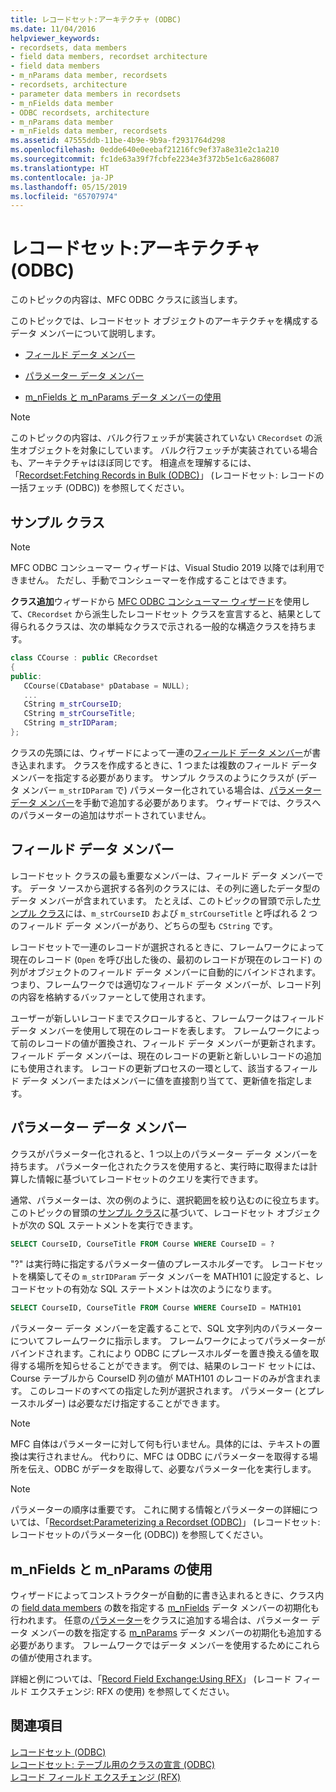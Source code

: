 ```yaml
---
title: レコードセット:アーキテクチャ (ODBC)
ms.date: 11/04/2016
helpviewer_keywords:
- recordsets, data members
- field data members, recordset architecture
- field data members
- m_nParams data member, recordsets
- recordsets, architecture
- parameter data members in recordsets
- m_nFields data member
- ODBC recordsets, architecture
- m_nParams data member
- m_nFields data member, recordsets
ms.assetid: 47555ddb-11be-4b9e-9b9a-f2931764d298
ms.openlocfilehash: 0edde640e0eebaf21216fc9ef37a8e31e2c1a210
ms.sourcegitcommit: fc1de63a39f7fcbfe2234e3f372b5e1c6a286087
ms.translationtype: HT
ms.contentlocale: ja-JP
ms.lasthandoff: 05/15/2019
ms.locfileid: "65707974"
---
```

# <a name="recordset-architecture-odbc"></a>レコードセット:アーキテクチャ (ODBC)

このトピックの内容は、MFC ODBC クラスに該当します。

このトピックでは、レコードセット オブジェクトのアーキテクチャを構成するデータ メンバーについて説明します。

- [フィールド データ メンバー](#_core_field_data_members)

- [パラメーター データ メンバー](#_core_parameter_data_members)

- [m_nFields と m_nParams データ メンバーの使用](#_core_using_m_nfields_and_m_nparams)

> [!NOTE]
>  このトピックの内容は、バルク行フェッチが実装されていない `CRecordset` の派生オブジェクトを対象にしています。 バルク行フェッチが実装されている場合も、アーキテクチャはほぼ同じです。 相違点を理解するには、「[Recordset:Fetching Records in Bulk (ODBC)](../../data/odbc/recordset-fetching-records-in-bulk-odbc.md)」 (レコードセット: レコードの一括フェッチ (ODBC)) を参照してください。

##  <a name="_core_a_sample_class"></a> サンプル クラス

> [!NOTE] 
> MFC ODBC コンシューマー ウィザードは、Visual Studio 2019 以降では利用できません。 ただし、手動でコンシューマーを作成することはできます。

**クラス追加**ウィザードから [MFC ODBC コンシューマー ウィザード](../../mfc/reference/adding-an-mfc-odbc-consumer.md)を使用して、`CRecordset` から派生したレコードセット クラスを宣言すると、結果として得られるクラスは、次の単純なクラスで示される一般的な構造クラスを持ちます。

```cpp
class CCourse : public CRecordset
{
public:
   CCourse(CDatabase* pDatabase = NULL);
   ...
   CString m_strCourseID;
   CString m_strCourseTitle;
   CString m_strIDParam;
};
```

クラスの先頭には、ウィザードによって一連の[フィールド データ メンバー](#_core_field_data_members)が書き込まれます。 クラスを作成するときに、1 つまたは複数のフィールド データ メンバーを指定する必要があります。 サンプル クラスのようにクラスが (データ メンバー `m_strIDParam` で) パラメーター化されている場合は、[パラメーター データ メンバー](#_core_parameter_data_members)を手動で追加する必要があります。 ウィザードでは、クラスへのパラメーターの追加はサポートされていません。

##  <a name="_core_field_data_members"></a> フィールド データ メンバー

レコードセット クラスの最も重要なメンバーは、フィールド データ メンバーです。 データ ソースから選択する各列のクラスには、その列に適したデータ型のデータ メンバーが含まれています。 たとえば、このトピックの冒頭で示した[サンプル クラス](#_core_a_sample_class)には、`m_strCourseID` および `m_strCourseTitle` と呼ばれる 2 つのフィールド データ メンバーがあり、どちらの型も `CString` です。

レコードセットで一連のレコードが選択されるときに、フレームワークによって現在のレコード (`Open` を呼び出した後の、最初のレコードが現在のレコード) の列がオブジェクトのフィールド データ メンバーに自動的にバインドされます。 つまり、フレームワークでは適切なフィールド データ メンバーが、レコード列の内容を格納するバッファーとして使用されます。

ユーザーが新しいレコードまでスクロールすると、フレームワークはフィールド データ メンバーを使用して現在のレコードを表します。 フレームワークによって前のレコードの値が置換され、フィールド データ メンバーが更新されます。 フィールド データ メンバーは、現在のレコードの更新と新しいレコードの追加にも使用されます。 レコードの更新プロセスの一環として、該当するフィールド データ メンバーまたはメンバーに値を直接割り当てて、更新値を指定します。

##  <a name="_core_parameter_data_members"></a> パラメーター データ メンバー

クラスがパラメーター化されると、1 つ以上のパラメーター データ メンバーを持ちます。 パラメーター化されたクラスを使用すると、実行時に取得または計算した情報に基づいてレコードセットのクエリを実行できます。

通常、パラメーターは、次の例のように、選択範囲を絞り込むのに役立ちます。 このトピックの冒頭の[サンプル クラス](#_core_a_sample_class)に基づいて、レコードセット オブジェクトが次の SQL ステートメントを実行できます。

```sql
SELECT CourseID, CourseTitle FROM Course WHERE CourseID = ?
```

"?" は実行時に指定するパラメーター値のプレースホルダーです。 レコードセットを構築してその `m_strIDParam` データ メンバーを MATH101 に設定すると、レコードセットの有効な SQL ステートメントは次のようになります。

```sql
SELECT CourseID, CourseTitle FROM Course WHERE CourseID = MATH101
```

パラメーター データ メンバーを定義することで、SQL 文字列内のパラメーターについてフレームワークに指示します。 フレームワークによってパラメーターがバインドされます。これにより ODBC にプレースホルダーを置き換える値を取得する場所を知らせることができます。 例では、結果のレコード セットには、Course テーブルから CourseID 列の値が MATH101 のレコードのみが含まれます。 このレコードのすべての指定した列が選択されます。 パラメーター (とプレースホルダー) は必要なだけ指定することができます。

> [!NOTE]
>  MFC 自体はパラメーターに対して何も行いません。具体的には、テキストの置換は実行されません。 代わりに、MFC は ODBC にパラメーターを取得する場所を伝え、ODBC がデータを取得して、必要なパラメーター化を実行します。

> [!NOTE]
>  パラメーターの順序は重要です。 これに関する情報とパラメーターの詳細については、「[Recordset:Parameterizing a Recordset (ODBC)](../../data/odbc/recordset-parameterizing-a-recordset-odbc.md)」 (レコードセット: レコードセットのパラメーター化 (ODBC)) を参照してください。

##  <a name="_core_using_m_nfields_and_m_nparams"></a> m_nFields と m_nParams の使用

ウィザードによってコンストラクターが自動的に書き込まれるときに、クラス内の [field data members](#_core_field_data_members) の数を指定する [m_nFields](../../mfc/reference/crecordset-class.md#m_nfields) データ メンバーの初期化も行われます。 任意の[パラメーター](#_core_parameter_data_members)をクラスに追加する場合は、パラメーター データ メンバーの数を指定する [m_nParams](../../mfc/reference/crecordset-class.md#m_nparams) データ メンバーの初期化も追加する必要があります。 フレームワークではデータ メンバーを使用するためにこれらの値が使用されます。

詳細と例については、「[Record Field Exchange:Using RFX](../../data/odbc/record-field-exchange-using-rfx.md)」 (レコード フィールド エクスチェンジ: RFX の使用) を参照してください。

## <a name="see-also"></a>関連項目

[レコードセット (ODBC)](../../data/odbc/recordset-odbc.md)<br/>
[レコードセット: テーブル用のクラスの宣言 (ODBC)](../../data/odbc/recordset-declaring-a-class-for-a-table-odbc.md)<br/>
[レコード フィールド エクスチェンジ (RFX)](../../data/odbc/record-field-exchange-rfx.md)